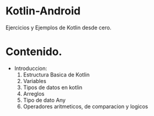 # Kotlin-Android
Ejercicios y Ejemplos de Kotlin desde cero.

# Contenido.
- Introduccion: <br>
    1. Estructura Basica de Kotlin
    2. Variables
    4. Tipos de datos en kotlin
    5. Arreglos
    6. Tipo de dato Any
    7. Operadores aritmeticos, de comparacion y logicos

